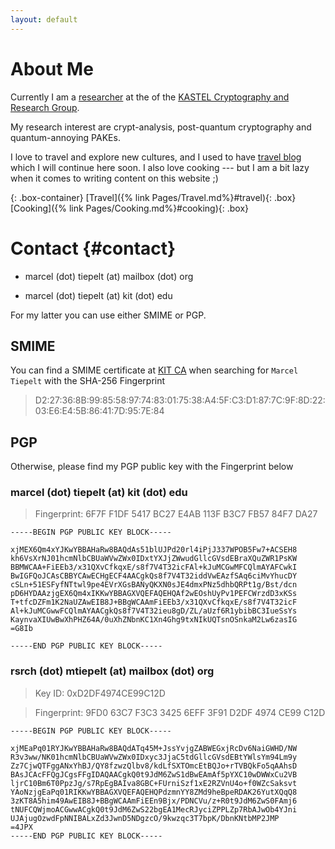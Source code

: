 ```yaml
---
layout: default
---
```


# About Me

Currently I am a [researcher](https://crypto.iti.kit.edu/english/staff_marcel_tiepelt.php) at the  of the [KASTEL Cryptography and Research Group](https://crypto.iti.kit.edu/english/index.php). 

My research interest are crypt-analysis, post-quantum cryptography and quantum-annoying PAKEs. 

I love to travel and explore new cultures, and I used to have [travel blog](https://itfortheworld.wordpress.com/) which I will continue here soon. 
I also love cooking --- but I am a bit lazy when it comes to writing content on this website ;)

{: .box-container}
[Travel]({% link Pages/Travel.md%}#travel){: .box}
[Cooking]({% link Pages/Cooking.md%}#cooking){: .box}



# Contact {#contact}

- marcel (dot) tiepelt (at) mailbox (dot) org

- marcel (dot) tiepelt (at) kit (dot) edu

For my latter you can use either SMIME or PGP.

## SMIME 
You can find a SMIME certificate at [KIT CA](https://search.ca.kit.edu) when searching for `Marcel Tiepelt` with the SHA-256 Fingerprint 

> D2:27:36:8B:99:85:58:97:74:83:01:75:38:A4:5F:C3:D1:87:7C:9F:8D:22:03:E6:E4:5B:86:41:7D:95:7E:84


## PGP 
Otherwise, please find my PGP public key with the Fingerprint below 

### marcel (dot) tiepelt (at) kit (dot) edu

> Fingerprint: 6F7F F1DF 5417 BC27 E4AB 113F B3C7 FB57 84F7 DA27

```
-----BEGIN PGP PUBLIC KEY BLOCK-----

xjMEX6Qm4xYJKwYBBAHaRw8BAQdAs51blUJPd20rl4iPjJ337WPOB5Fw7+ACSEH8
kh6VsXrNJ01hcmNlbCBUaWVwZWx0IDxtYXJjZWwudGllcGVsdEBraXQuZWR1PsKW
BBMWCAA+FiEEb3/x31QXvCfkqxE/s8f7V4T32icFAl+kJuMCGwMFCQlmAYAFCwkI
BwIGFQoJCAsCBBYCAwECHgECF4AACgkQs8f7V4T32iddVwEAzfSAq6ciMvYhucDY
cSLn+51ESFyfNTtwl9pe4EVrXGsBANyQKXN0sJE4dmxPNz5dhbQRPt1g/Bst/dcn
pD6HYDAAzjgEX6Qm4xIKKwYBBAGXVQEFAQEHQAf2wEOshUyPv1PEFCWrzdD3xKSs
T+tfcDZFm1K2NaUZAwEIB8J+BBgWCAAmFiEEb3/x31QXvCfkqxE/s8f7V4T32icF
Al+kJuMCGwwFCQlmAYAACgkQs8f7V4T32ieu8gD/ZL/aUzf6R1ybibBC3IueSsYs
KaynvaXIUwBwXhPHZ64A/0uXhZNbnKC1Xn4Ghg9txNIkUQTsnOSnkaM2Lw6zasIG
=G8Ib

-----END PGP PUBLIC KEY BLOCK-----
```



### rsrch (dot) mtiepelt (at) mailbox (dot) org

> Key ID: 0xD2DF4974CE99C12D

> Fingerprint: 9FD0 63C7 F3C3 3425 6EFF 3F91 D2DF 4974 CE99 C12D

```
-----BEGIN PGP PUBLIC KEY BLOCK-----

xjMEaPq01RYJKwYBBAHaRw8BAQdATq45M+JssYvjgZABWEGxjRcDv6NaiGWHD/NW
R3v3ww/NK01hcmNlbCBUaWVwZWx0IDxyc3JjaC5tdGllcGVsdEBtYWlsYm94Lm9y
Zz7CjwQTFggANxYhBJ/QY8fzwzQlbv8/kdLfSXTOmcEtBQJo+rTVBQkFo5qAAhsD
BAsJCAcFFQgJCgsFFgIDAQAACgkQ0t9JdM6ZwS1dBwEAmAf5pYXC10wDWWxCu2VB
ljrC10Bm6T0PpzJg/s7RpEgBAIva8GBC+FUrniSzf1xE2RZVnU4o+f0WZcSaksvt
YAoNzjgEaPq01RIKKwYBBAGXVQEFAQEHQPdzmnYY8ZMd9heBpeRDAK26YutXQqQ8
3zKT8A5him49AwEIB8J+BBgWCAAmFiEEn9Bjx/PDNCVu/z+R0t9JdM6ZwS0FAmj6
tNUFCQWjmoACGwwACgkQ0t9JdM6ZwS22bgEA1MecRJyciZPPLZp7RbAJwOb4YJni
UJAjugOzwdFpNNIBALxZd3JwnD5NDgzcO/9kwzqc3T7bpK/DbnKNtbMP2JMP
=4JPX
-----END PGP PUBLIC KEY BLOCK-----

```

